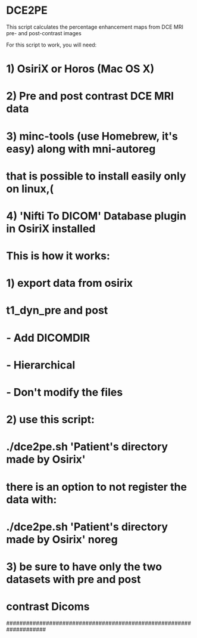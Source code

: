 # DCE2PE
This script calculates the percentage enhancement maps from DCE MRI pre- and post-contrast images

For this script to work, you will need:
# 1) OsiriX or Horos (Mac OS X)
# 2) Pre and post contrast DCE MRI data
# 3) minc-tools (use Homebrew, it's easy) along with mni-autoreg
# 	that is possible to install easily only on linux,(
# 4) 'Nifti To DICOM' Database plugin in OsiriX installed

# This is how it works:
#
# 1) export data from osirix 
# 		t1_dyn_pre and post
# 	- Add DICOMDIR 
# 	- Hierarchical
# 	- Don't modify the files
# 
# 2) use this script:
#
# ./dce2pe.sh 'Patient's directory made by Osirix'
#
# there is an option to not register the data with:
#
# ./dce2pe.sh 'Patient's directory made by Osirix' noreg
#
# 
# 3) be sure to have only the two datasets with pre and post 
#  contrast Dicoms
####################################################################

